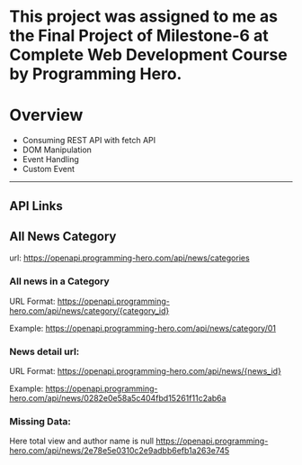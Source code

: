 # This project was assigned to me as the Final Project of Milestone-6 at Complete Web Development Course by Programming Hero.

# Overview

- Consuming REST API with fetch API
- DOM Manipulation
- Event Handling
- Custom Event

---

## API Links

## All News Category

url: https://openapi.programming-hero.com/api/news/categories

### All news in a Category

URL Format: https://openapi.programming-hero.com/api/news/category/{category_id}

Example: https://openapi.programming-hero.com/api/news/category/01

### News detail url:

URL Format: https://openapi.programming-hero.com/api/news/{news_id}

Example: https://openapi.programming-hero.com/api/news/0282e0e58a5c404fbd15261f11c2ab6a

### Missing Data:

Here total view and author name is null
https://openapi.programming-hero.com/api/news/2e78e5e0310c2e9adbb6efb1a263e745
